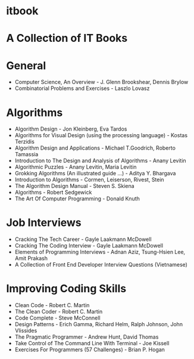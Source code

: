 # itbook

# A Collection of IT Books 

# General
* Computer Science, An Overview - J. Glenn Brookshear, Dennis Brylow
* Combinatorial Problems and Exercises - Laszlo Lovasz

# Algorithms 
* Algorithm Design - Jon Kleinberg, Eva Tardos
* Algorithms for Visual Design (using the processing language) - Kostas Terzidis
* Algorithm Design and Applications - Michael T.Goodrich, Roberto Tamassia
* Introduction to The Design and Analysis of Algorithms - Anany Levitin
* Algorithmic Puzzles - Anany Levitin, Maria Levitin
* Grokking Algorithms (An illustrated guide …) - Aditya Y. Bhargava
* Introduction to Algorithms - Cormen, Leiserson, Rivest, Stein
* The Algorithm Design Manual - Steven S. Skiena
* Algorithms - Robert Sedgewick
* The Art Of Computer Programming - Donald Knuth 

# Job Interviews
* Cracking The Tech Career - Gayle Laakmann McDowell
* Cracking The Coding Interview - Gayle Laakmann McDowell
* Elements of Programming Interviews - Adnan Aziz, Tsung-Hsien Lee, Amit Prakash
* A Collection of Front End Developer Interview Questions (Vietnamese)

# Improving Coding Skills
* Clean Code - Robert C. Martin
* The Clean Coder - Robert C. Martin
* Code Complete - Steve McConnell
* Design Patterns - Erich Gamma, Richard Helm, Ralph Johnson, John Vlissides
* The Pragmatic Programmer - Andrew Hunt, David Thomas
* Take Control of The Command Line With Terminal - Joe Kissell
* Exercises For Programmers (57 Challenges) - Brian P. Hogan
